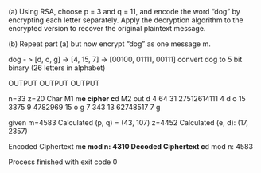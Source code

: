 (a) Using RSA, choose p = 3 and q = 11, and encode the word “dog” by encrypting each letter separately.
 Apply the decryption algorithm to the encrypted version to recover the original plaintext message.

(b) Repeat part (a) but now encrypt “dog” as one message m.

dog - > [d, o, g] -> [4, 15, 7] -> [00100, 01111, 00111]
convert dog to 5 bit binary (26 letters in alphabet)

OUTPUT OUTPUT OUTPUT

n=33
z=20
Char    M1   m**e        cipher    c**d             M2   out
d       4    64              31    27512614111       4   d
o       15   3375            9     4782969           15  o
g       7    343             13    62748517          7   g



given m=4583
Calculated (p, q) = (43, 107)
z=4452
Calculated (e, d): (17, 2357)

Encoded Ciphertext m**e mod n: 4310
Decoded Ciphertext c**d mod n: 4583

Process finished with exit code 0
